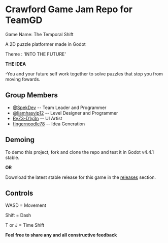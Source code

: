 # Crawford Game Jam Repo for TeamGD

Game Name: The Temporal Shift

A 2D puzzle platformer made in Godot

Theme : 'INTO THE FUTURE'

**THE IDEA**

-You and your future self work together to solve puzzles that stop you from moving fowards.

## Group Members

- [@SpekDev](https://www.github.com/SpekDev)  -- Team Leader and Programmer
- [@liamhasvip12](https://www.github.com/liamhasvip12) -- Level Designer and Programmer
- [RyZ3-D1y3n](https://github.com/RyZ3-D1y3n) -- UI Artist
- [fingernoodle78](https://github.com/fingernoodle78) -- Idea Generation


## Demoing

To demo this project, fork and clone the repo and test it in Godot v4.4.1 stable.

**OR**

Download the latest stable release for this game in the [releases](https://github.com/SpekDev/Godot-Game/releases) section.

## Controls

WASD = Movement

Shift = Dash

T or J = Time Shift

**Feel free to share any and all constructive feedback**
